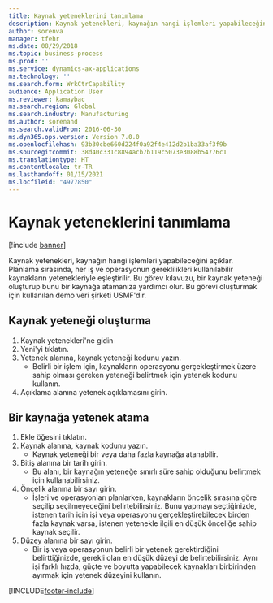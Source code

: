 ```yaml
---
title: Kaynak yeteneklerini tanımlama
description: Kaynak yetenekleri, kaynağın hangi işlemleri yapabileceğini açıklar.
author: sorenva
manager: tfehr
ms.date: 08/29/2018
ms.topic: business-process
ms.prod: ''
ms.service: dynamics-ax-applications
ms.technology: ''
ms.search.form: WrkCtrCapability
audience: Application User
ms.reviewer: kamaybac
ms.search.region: Global
ms.search.industry: Manufacturing
ms.author: sorenand
ms.search.validFrom: 2016-06-30
ms.dyn365.ops.version: Version 7.0.0
ms.openlocfilehash: 93b30cbe660d224f0a92f4e412d2b1ba33af3f9b
ms.sourcegitcommit: 38d40c331c8894acb7b119c5073e3088b54776c1
ms.translationtype: HT
ms.contentlocale: tr-TR
ms.lasthandoff: 01/15/2021
ms.locfileid: "4977850"
---
```

# <a name="define-resource-capabilities"></a>Kaynak yeteneklerini tanımlama

[!include [banner](../../includes/banner.md)]

Kaynak yetenekleri, kaynağın hangi işlemleri yapabileceğini açıklar. Planlama sırasında, her iş ve operasyonun gereklilikleri kullanılabilir kaynakların yetenekleriyle eşleştirilir. Bu görev kılavuzu, bir kaynak yeteneği oluşturup bunu bir kaynağa atamanıza yardımcı olur. Bu görevi oluşturmak için kullanılan demo veri şirketi USMF'dir.


## <a name="create-a-resource-capability"></a>Kaynak yeteneği oluşturma
1. Kaynak yetenekleri'ne gidin
2. Yeni'yi tıklatın.
3. Yetenek alanına, kaynak yeteneği kodunu yazın.
    * Belirli bir işlem için, kaynakların operasyonu gerçekleştirmek üzere sahip olması gereken yeteneği belirtmek için yetenek kodunu kullanın.  
4. Açıklama alanına yetenek açıklamasını girin.

## <a name="assign-capability-to-a-resource"></a>Bir kaynağa yetenek atama
1. Ekle öğesini tıklatın.
2. Kaynak alanına, kaynak kodunu yazın.
    * Kaynak yeteneği bir veya daha fazla kaynağa atanabilir.  
3. Bitiş alanına bir tarih girin.
    * Bu alanı, bir kaynağın yeteneğe sınırlı süre sahip olduğunu belirtmek için kullanabilirsiniz.  
4. Öncelik alanına bir sayı girin.
    * İşleri ve operasyonları planlarken, kaynakların öncelik sırasına göre seçilip seçilmeyeceğini belirtebilirsiniz. Bunu yapmayı seçtiğinizde, istenen tarih için işi veya operasyonu gerçekleştirebilecek birden fazla kaynak varsa, istenen yetenekle ilgili en düşük önceliğe sahip kaynak seçilir.  
5. Düzey alanına bir sayı girin.
    * Bir iş veya operasyonun belirli bir yetenek gerektirdiğini belirttiğinizde, gerekli olan en düşük düzeyi de belirtebilirsiniz. Aynı işi farklı hızda, güçte ve boyutta yapabilecek kaynakları birbirinden ayırmak için yetenek düzeyini kullanın.  



[!INCLUDE[footer-include](../../../includes/footer-banner.md)]